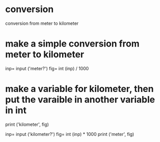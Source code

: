 # conversion
conversion from meter to kilometer
# make a simple conversion from meter to kilometer
inp= input ('meter?')
fig= int (inp) / 1000
# make a variable for kilometer, then put the varaible in another variable in int
print ('kilometer', fig)

inp= input ('kilometer?')
fig= int (inp) * 1000
print ('meter', fig)

